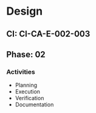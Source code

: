 # Design

## CI: CI-CA-E-002-003
## Phase: 02

### Activities
- Planning
- Execution
- Verification
- Documentation
